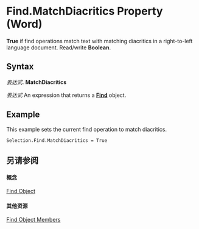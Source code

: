 
# Find.MatchDiacritics Property (Word)

 **True** if find operations match text with matching diacritics in a right-to-left language document. Read/write **Boolean**.


## Syntax

 _表达式_. **MatchDiacritics**

 _表达式_ An expression that returns a **[Find](da822788-cad5-992a-a835-18cc574cc324.md)** object.


## Example

This example sets the current find operation to match diacritics.


```
Selection.Find.MatchDiacritics = True
```


## 另请参阅


#### 概念


[Find Object](da822788-cad5-992a-a835-18cc574cc324.md)
#### 其他资源


[Find Object Members](http://msdn.microsoft.com/library/21f00da0-4c84-ace3-fc79-a55a9ed64360%28Office.15%29.aspx)